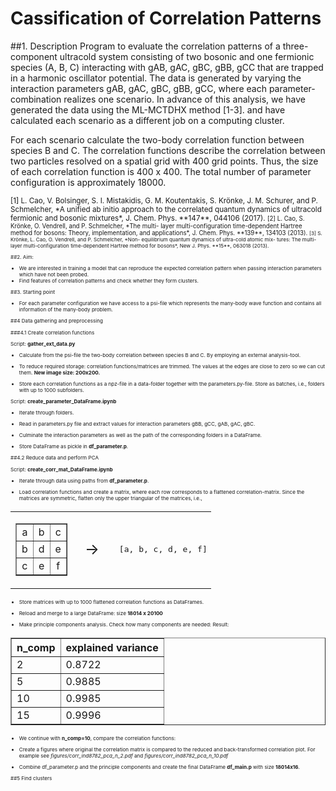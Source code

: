 # Cassification of Correlation Patterns


##1. Description
Program to evaluate the correlation patterns of a three-component ultracold system consisting of two bosonic and one fermionic species (A, B, C) interacting with gAB, gAC, gBC, gBB, gCC that are trapped in a harmonic oscillator potential. The data is generated by varying the interaction parameters gAB, gAC, gBC, gBB, gCC, where each parameter-combination realizes one scenario.
In advance of this analysis, we have generated the data using the ML-MCTDHX method [1-3]. and have calculated each scenario as a different job on a computing cluster.

For each scenario calculate the two-body correlation function between species B and C.
The correlation functions describe the correlation between two particles resolved on a spatial grid with 400 grid points. Thus, the size of each correlation function is 400 x 400. The total number of parameter configuration is approximately 18000.


<small>
[1] L. Cao, V. Bolsinger, S. I. Mistakidis, G. M. Koutentakis, S.
Krönke, J. M. Schurer, and P. Schmelcher, *A unified ab initio
approach to the correlated quantum dynamics of ultracold
fermionic and bosonic mixtures*, J. Chem. Phys. **147**, 044106
(2017).

<small>
[2] L. Cao, S. Krönke, O. Vendrell, and P. Schmelcher, *The multi-
layer multi-configuration time-dependent Hartree method for
bosons: Theory, implementation, and applications*, J. Chem.
Phys. **139**, 134103 (2013).

<small>
[3] S. Krönke, L. Cao, O. Vendrell, and P. Schmelcher, *Non-
equilibrium quantum dynamics of ultra-cold atomic mix-
tures: The multi-layer multi-configuration time-dependent
Hartree method for bosons*, New J. Phys. **15**, 063018
(2013).



##2. Aim:

- We are interested in training a model that can reproduce the expected correlation pattern when passing interaction parameters which have not been probed.
- Find features of correlation patterns and check whether they form clusters.


##3. Starting point

- For each parameter configuration we have access to a psi-file which represents the many-body wave function and contains all information of the many-body problem.

##4 Data gathering and preprocessing

###4.1 Create correlation functions

Script: **gather_ext_data.py**

- Calculate from the psi-file the two-body correlation between species B and C. By employing an external analysis-tool.

- To reduce required storage: correlation functions/matrices are trimmed. The values at the edges are close to zero so we can cut them. **New image size: 200x200.**

- Store each correlation functions as a npz-file in a data-folder together with the parameters.py-file. Store as batches, i.e., folders with up to 1000 subfolders.


Script: **create_parameter_DataFrame.ipynb**

- Iterate through folders.

- Read in parameters.py file and extract values for interaction parameters gBB, gCC, gAB, gAC, gBC.

- Culminate the interaction parameters as well as the path of the corresponding folders in a DataFrame.

- Store DataFrame as pickle in **df_parameter.p**.


##4.2 Reduce data and perform PCA

Script: **create_corr_mat_DataFrame.ipynb**

- Iterate through data using paths from **df_parameter.p**.

- Load correlation functions and create a matrix, where each row corresponds to a flattened correlation-matrix. Since the matrices are symmetric, flatten only the upper triangular of the matrices, i.e.,

<table>
  <tr>
    <td>
      <table border="1" cellpadding="5" cellspacing="0" style="border-collapse: collapse; text-align: center;">
        <tr><td>a</td><td>b</td><td>c</td></tr>
        <tr><td>b</td><td>d</td><td>e</td></tr>
        <tr><td>c</td><td>e</td><td>f</td></tr>
      </table>
    </td>
    <td style="font-size: 24px; padding-left: 20px; vertical-align: middle;">→</td>
    <td style="font-family: monospace; padding-left: 20px; vertical-align: middle;">[a, b, c, d, e, f]</td>
  </tr>
</table>

- Store matrices with up to 1000 flattened correlation functions as DataFrames.

- Reload and merge to a large DataFrame: size **18014 x 20100**

- Make principle components analysis. Check how many components are needed: Result:

<table border="1" cellpadding="5" cellspacing="0">
  <tr>
    <th>n_comp</th>
    <th>explained variance</th>
  </tr>
  <tr>
    <td>2</td>
    <td>0.8722</td>
  </tr>
  <tr>
    <td>5</td>
    <td>0.9885</td>
  </tr>
  <tr>
    <td>10</td>
    <td>0.9985</td>
  </tr>
  <tr>
    <td>15</td>
    <td>0.9996</td>
  </tr>
</table>

- We continue with **n_comp=10**, compare the correlation functions:

- Create a figures where original the correlation matrix is compared to the reduced and back-transformed correlation plot. For example see *figures/corr_ind8782_pca_n_2.pdf* and *figures/corr_ind8782_pca_n_10.pdf*

- Combine df_parameter.p and the principle components and create the final DataFrame **df_main.p** with size **18014x16**.


##5 Find clusters






